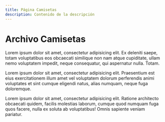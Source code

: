 ```yaml
---
title: Página Camisetas
description: Contenido de la descripción
---
```

# Archivo Camisetas

Lorem ipsum dolor sit amet, consectetur adipisicing elit. Ex deleniti saepe, totam voluptatibus eos obcaecati similique non nam atque cupiditate, ullam nemo voluptatem impedit, neque consequatur, qui aspernatur nulla. Totam.

Lorem ipsum dolor sit amet, consectetur adipisicing elit. Praesentium est eius exercitationem illum amet vel voluptatem dolorum perferendis animi voluptates et sint cumque eligendi natus, alias numquam, neque fuga doloremque.

Lorem ipsum dolor sit amet, consectetur adipisicing elit. Ratione architecto obcaecati quidem, facilis molestias laborum, cumque quod numquam fuga quos facere, nulla ex soluta ab voluptatibus! Omnis sapiente veniam pariatur.